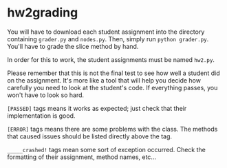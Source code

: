 # hw2grading

You will have to download each student assignment into the directory containing `grader.py` and `nodes.py`.
Then, simply run `python grader.py`. You'll have to grade the slice method by hand.

In order for this to work, the student assignments must be named `hw2.py`. 

Please remember that this is not the final test to see how well a student did on the assignment. It's more like a tool that will help you decide how carefully you need to look at the student's code. If everything passes, you won't have to look so hard.
 
 `[PASSED]` tags means it works as expected; just check that their implementation is good.
 
 `[ERROR]` tags means there are some problems with the class. The methods that caused issues should be listed directly above the tag.
 
 `_____crashed!` tags mean some sort of exception occurred. Check the formatting of their assignment, method names, etc...
